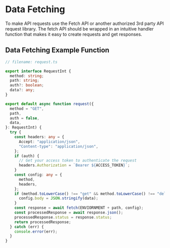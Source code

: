 # Data Fetching

To make API requests use the Fetch API or another authorized 3rd party API request library. The fetch API should be wrapped in an intuitive handler function that makes it easy to create requests and get responses.

## Data Fetching Example Function

```typescript
// filename: request.ts

export interface RequestInt {
  method: string;
  path: string;
  auth?: boolean;
  data?: any;
}

export default async function request({
  method = "GET",
  path,
  auth = false,
  data,
}: RequestInt) {
  try {
    const headers: any = {
      Accept: "application/json",
      "Content-type": "application/json",
    };
    if (auth) {
      // Get your access token to authenticate the request
      headers.Authorization = `Bearer ${ACCESS_TOKEN}`;
    }
    const config: any = {
      method,
      headers,
    };
    if (method.toLowerCase() !== "get" && method.toLowerCase() !== "delete") {
      config.body = JSON.stringify(data);
    }
    const response = await fetch(ENVIORNMENT + path, config);
    const processedResponse = await response.json();
    processedResponse.status = response.status;
    return processedResponse;
  } catch (err) {
    console.error(err);
  }
}
```
